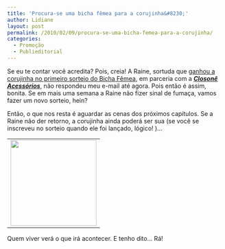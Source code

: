 ```yaml
---
title: 'Procura-se uma bicha fêmea para a corujinha&#8230;'
author: Lidiane
layout: post
permalink: /2010/02/09/procura-se-uma-bicha-femea-para-a-corujinha/
categories:
  - Promoção
  - Publieditorial
---
```

Se eu te contar você acredita? Pois, creia! A Raine, sortuda que <a href="http://www.trololodemulher.com.br/2010/02/01/resultado-do-sorteio-bicha-femea-closone-acessorios/" target="_blank" rel="noopener noreferrer">ganhou a corujinha no primeiro sorteio do Bicha Fêmea</a>, em parceria com a **_<a href="http://closone.blogspot.com/" target="_blank" rel="noopener noreferrer">Closonê Acessórios</a>_**, não respondeu meu e-mail até agora. Pois então é assim, bonita. Se em mais uma semana a Raine não fizer sinal de fumaça, vamos fazer um novo sorteio, hein?<!--more-->

Então, o que nos resta é aguardar as cenas dos próximos capítulos. Se a Raine não der retorno, a corujinha ainda poderá ser sua (se você se inscreveu no sorteio quando ele foi lançado, lógico! )&#8230;

<table align="center">
  <tr>
    <td>
      <a href="https://www.trololodemulher.com.br/2010/02/1209B_21-200.jpg"><img class="aligncenter size-full wp-image-4274" title="1209B_(2)[1] 200" src="https://www.trololodemulher.com.br/2010/02/1209B_21-200.jpg" alt="" width="200" height="200" /></a>
    </td>
  </tr>
</table>

Quem viver verá o que irá acontecer. E tenho dito&#8230; Rá!